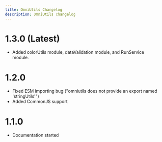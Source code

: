 ```yaml
---
title: OmniUtils Changelog
description: OmniUtils changelog
---
```


# 1.3.0 (Latest)
* Added colorUtils module, dataValidation module, and RunService module.

# 1.2.0
* Fixed ESM importing bug ("omniutils does not provide an export named 'stringUtils'")
* Added CommonJS support

# 1.1.0
* Documentation started
